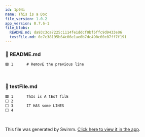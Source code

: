 ```yaml
---
id: 1p04i
name: This is a Doc
file_version: 1.0.2
app_version: 0.7.6-1
file_blobs:
  README.md: da93c3ca7225c1114fe1ddcf0bf5ffc9d9433e06
  testFile.md: 0c7c38195b64c06e1ae0b7dc490c60c07ff7f191
---
```


<!-- NOTE-swimm-snippet: the lines below link your snippet to Swimm -->
### 📄 README.md
```markdown
🟩 1      # RemovE the previous line
```

<br/>

<!-- NOTE-swimm-snippet: the lines below link your snippet to Swimm -->
### 📄 testFile.md
```markdown
🟩 1      ThIs is A tEsT filE
⬜ 2      
⬜ 3      IT HAS some LINES
⬜ 4      
```

<br/>

This file was generated by Swimm. [Click here to view it in the app](https://swimm-web-app.web.app/repos/Z2l0aHViJTNBJTNBdGVzdC1naXRodWItYXBwJTNBJTNBc3dpbW1pbw==/docs/1p04i).